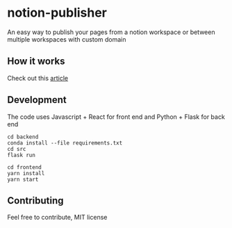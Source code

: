 # notion-publisher
An easy way to publish your pages from a notion workspace or between multiple workspaces with custom domain

## How it works
Check out this [article](https://medium.com/@mdctleo/publishing-a-website-from-notion-workspaces-a1e8cadf01dc)

## Development

The code uses Javascript + React for front end and Python + Flask for back end
```
cd backend
conda install --file requirements.txt
cd src
flask run
```

```
cd frontend
yarn install
yarn start
```

## Contributing
Feel free to contribute, MIT license